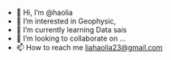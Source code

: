 - 👋 Hi, I’m @haolia
- 👀 I’m interested in Geophysic, 
- 🌱 I’m currently learning Data sais 
- 💞️ I’m looking to collaborate on ...
- 📫 How to reach me liahaolia23@gmail.com

<!---
haolia/haolia is a ✨ special ✨ repository because its `README.md` (this file) appears on your GitHub profile.
You can click the Preview link to take a look at your changes.
--->
